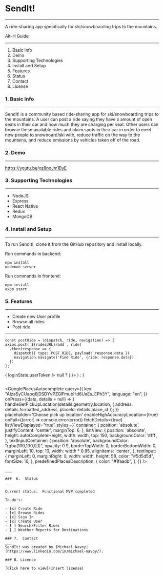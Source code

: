 # SendIt!
___
A ride-sharing app specifically for ski/snowboarding trips to the mountains.

Alt-H Guide
___
  1.  Basic Info
  2.  Demo
  3.  Supporting Technologies
  4.  Install and Setup
  5.  Features
  6.  Status
  7.  Contact
  8.  License

### 1. Basic Info
___
SendIt! is a community based ride-sharing app for ski/snowboarding trips to the mountains. A user can post a ride saying they have x amount of open seats in their car and how much they are charging per seat. Other users can browse these available rides and claim spots in their car in order to meet new people to snowboard/ski with, reduce traffic on the way to the mountains, and reduce emissions by vehicles taken off of the road.

### 2. Demo
___
https://youtu.be/oz8nxJm1ByE

### 3.  Supporting Technologies
___

- NodeJS
- Express
- React Native
- Redux
- MongoDB

### 4.  Install and Setup
___
To run SendIt!, clone it from the GitHub repository and install locally.

Run commands in backend:
```
npm install
nodemon server

```
Run commands in frontend:
```
npm install
expo start

```

### 5. Features
___

  - Create new User profile
  - Browse all rides
  - Post ride

  ___
  ``` 
  const postRide = (dispatch, ride, navigation) => {
  axios.post(`${ridesURL}/add`, ride)
    .then(response => {
      dispatch({ type: POST_RIDE, payload: response.data })
      navigation.navigate('Find Ride', {ride: response.data})
    })
  };

  ```
  <Provider store={store}>
    <AuthContext.Provider value={authContext}>
      <NavigationContainer>
        { 
          loginState.userToken != null ? (
            <Drawer.Navigator drawerContent={props => <DrawerContent {...props} />}>
              <Drawer.Screen name="HomeDrawer" component={MainTabScreen} />
              <Drawer.Screen name="SupportScreen" component={SupportScreen} />
              <Drawer.Screen name="SettingsScreen" component={SettingsScreen} />
              <Drawer.Screen name='Map' component={MapStackScreen} />
              <Drawer.Screen name='Ride Details' component={RideDetailsStackScreen} />
            </Drawer.Navigator>
        )
        :
          <RootStackScreen />
        }
      </NavigationContainer>
    </AuthContext.Provider>
  </Provider>

  ```
  ```
  <GooglePlacesAutocomplete
    query={{
      key: "AIzaSyCUapq6jDSDYvPZGlFmubHd6UeEs_EPh3Y",
      language: "en",
    }}
    onPress={(data, details = null) => {
      handleGetPickUpLocation(details.geometry.location, {
        address: details.formatted_address,
        placeId: details.place_id
      });
    }}
    placeholder='Choose pick up location'
    enableHighAccuracyLocation={true}
    onFail={(error) => console.error(error)}
    fetchDetails={true}
    listViewDisplayed="true"
    styles={{
      container: {
        position: 'absolute',
        justifyContent: 'center',
        marginTop: 6,
      },
      listView: {
        position: 'absolute',
        height: autoCompleteHeight,
        width: width,
        top: 150,
        backgroundColor: '#fff',
      },
      textInputContainer: {
        position: 'absolute',
        backgroundColor: "rgba(100,100,0,1)",
        opacity: 0.9,
        borderTopWidth: 0,
        borderBottomWidth: 0,
        marginLeft: 10,
        top: 10,
        width: width * 0.95,
        alignItems: 'center',
      },
      textInput: {
        marginLeft: 0,
        marginRight: 0,
        width: width,
        height: 58,
        color: "#5d5d5d",
        fontSize: 16,
      },
      predefinedPlacesDescription: {
        color: "#1faadb",
      },
    }}
  />

  ```
  ___

  ###  6.  Status
___

  Current status:  Functional MVP completed
  
  To-do's:

  - [x] Create Ride
  - [x] Browse Rides
  - [x] Sign In
  - [x] Create User
  - [ ] Search/Filter Rides
  - [ ] Weather Reports for Destinations

  ### 7.  Contact
  ___
  SendIt! was created by [Michael Navoy](https://www.linkedin.com/in/michael-navoy/).
  
  ### 8. Licence
  ___
  [Click here to view](insert license)